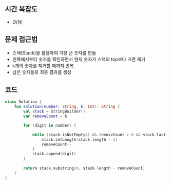 ## 시간 복잡도
 - $O(N)$

## 문제 접근법
- 스택(Stack)을 활용하여 가장 큰 숫자를 만듦 
- 왼쪽에서부터 숫자를 확인하면서 현재 숫자가 스택의 top보다 크면 제거 
- k개의 숫자를 제거할 때까지 반복 
- 남은 숫자들로 최종 결과를 생성

## 코드

```kotlin
class Solution {
    fun solution(number: String, k: Int): String {
        val stack = StringBuilder()
        var removeCount = k

        for (digit in number) {

            while (stack.isNotEmpty() && removeCount > 0 && stack.last() < digit) {
                stack.setLength(stack.length - 1) 
                removeCount--
            }
            stack.append(digit)  
        }
        
        return stack.substring(0, stack.length - removeCount)
    }
}

```